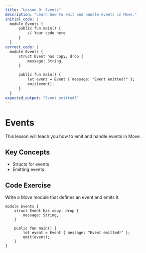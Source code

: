 ```yaml
---
title: "Lesson 9: Events"
description: "Learn how to emit and handle events in Move."
initial_code: |
  module Events {
      public fun main() {
          // Your code here
      }
  }
correct_code: |
  module Events {
      struct Event has copy, drop {
          message: String,
      }

      public fun main() {
          let event = Event { message: "Event emitted!" };
          emit(event);
      }
  }
expected_output: "Event emitted!"
---
```


# Events

This lesson will teach you how to emit and handle events in Move.

## Key Concepts

- Structs for events
- Emitting events

## Code Exercise

Write a Move module that defines an event and emits it.

```move
module Events {
    struct Event has copy, drop {
        message: String,
    }

    public fun main() {
        let event = Event { message: "Event emitted!" };
        emit(event);
    }
}
